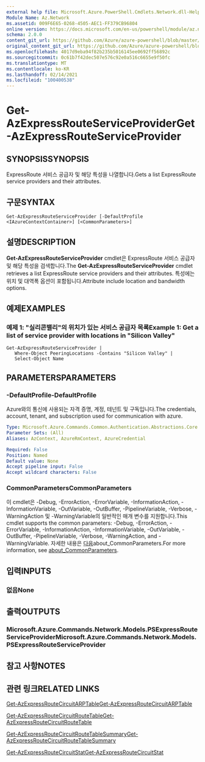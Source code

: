 ```yaml
---
external help file: Microsoft.Azure.PowerShell.Cmdlets.Network.dll-Help.xml
Module Name: Az.Network
ms.assetid: 009F6E65-0268-4505-AEC1-FF379CB96804
online version: https://docs.microsoft.com/en-us/powershell/module/az.network/get-azexpressrouteserviceprovider
schema: 2.0.0
content_git_url: https://github.com/Azure/azure-powershell/blob/master/src/Network/Network/help/Get-AzExpressRouteServiceProvider.md
original_content_git_url: https://github.com/Azure/azure-powershell/blob/master/src/Network/Network/help/Get-AzExpressRouteServiceProvider.md
ms.openlocfilehash: 4017d9eba94f82b235b5016145ee0692ff56892c
ms.sourcegitcommit: 0c61b7f42dec507e576c92e0a516c6655e9f50fc
ms.translationtype: MT
ms.contentlocale: ko-KR
ms.lasthandoff: 02/14/2021
ms.locfileid: "100400538"
---
```

# <span data-ttu-id="128a0-101">Get-AzExpressRouteServiceProvider</span><span class="sxs-lookup"><span data-stu-id="128a0-101">Get-AzExpressRouteServiceProvider</span></span>

## <span data-ttu-id="128a0-102">SYNOPSIS</span><span class="sxs-lookup"><span data-stu-id="128a0-102">SYNOPSIS</span></span>
<span data-ttu-id="128a0-103">ExpressRoute 서비스 공급자 및 해당 특성을 나열합니다.</span><span class="sxs-lookup"><span data-stu-id="128a0-103">Gets a list ExpressRoute service providers and their attributes.</span></span>

## <span data-ttu-id="128a0-104">구문</span><span class="sxs-lookup"><span data-stu-id="128a0-104">SYNTAX</span></span>

```
Get-AzExpressRouteServiceProvider [-DefaultProfile <IAzureContextContainer>] [<CommonParameters>]
```

## <span data-ttu-id="128a0-105">설명</span><span class="sxs-lookup"><span data-stu-id="128a0-105">DESCRIPTION</span></span>
<span data-ttu-id="128a0-106">**Get-AzExpressRouteServiceProvider** cmdlet은 ExpressRoute 서비스 공급자 및 해당 특성을 검색합니다.</span><span class="sxs-lookup"><span data-stu-id="128a0-106">The **Get-AzExpressRouteServiceProvider** cmdlet retrieves a list ExpressRoute service providers and their attributes.</span></span> <span data-ttu-id="128a0-107">특성에는 위치 및 대역폭 옵션이 포함됩니다.</span><span class="sxs-lookup"><span data-stu-id="128a0-107">Attribute include location and bandwidth options.</span></span>

## <span data-ttu-id="128a0-108">예제</span><span class="sxs-lookup"><span data-stu-id="128a0-108">EXAMPLES</span></span>

### <span data-ttu-id="128a0-109">예제 1: "실리콘밸리"의 위치가 있는 서비스 공급자 목록</span><span class="sxs-lookup"><span data-stu-id="128a0-109">Example 1: Get a list of service provider with locations in "Silicon Valley"</span></span>
```
Get-AzExpressRouteServiceProvider |
   Where-Object PeeringLocations -Contains "Silicon Valley" |
   Select-Object Name
```

## <span data-ttu-id="128a0-110">PARAMETERS</span><span class="sxs-lookup"><span data-stu-id="128a0-110">PARAMETERS</span></span>

### <span data-ttu-id="128a0-111">-DefaultProfile</span><span class="sxs-lookup"><span data-stu-id="128a0-111">-DefaultProfile</span></span>
<span data-ttu-id="128a0-112">Azure와의 통신에 사용되는 자격 증명, 계정, 테넌트 및 구독입니다.</span><span class="sxs-lookup"><span data-stu-id="128a0-112">The credentials, account, tenant, and subscription used for communication with azure.</span></span>

```yaml
Type: Microsoft.Azure.Commands.Common.Authentication.Abstractions.Core.IAzureContextContainer
Parameter Sets: (All)
Aliases: AzContext, AzureRmContext, AzureCredential

Required: False
Position: Named
Default value: None
Accept pipeline input: False
Accept wildcard characters: False
```

### <span data-ttu-id="128a0-113">CommonParameters</span><span class="sxs-lookup"><span data-stu-id="128a0-113">CommonParameters</span></span>
<span data-ttu-id="128a0-114">이 cmdlet은 -Debug, -ErrorAction, -ErrorVariable, -InformationAction, -InformationVariable, -OutVariable, -OutBuffer, -PipelineVariable, -Verbose, -WarningAction 및 -WarningVariable의 일반적인 매개 변수를 지원합니다.</span><span class="sxs-lookup"><span data-stu-id="128a0-114">This cmdlet supports the common parameters: -Debug, -ErrorAction, -ErrorVariable, -InformationAction, -InformationVariable, -OutVariable, -OutBuffer, -PipelineVariable, -Verbose, -WarningAction, and -WarningVariable.</span></span> <span data-ttu-id="128a0-115">자세한 내용은 [다음](https://go.microsoft.com/fwlink/?LinkID=113216)about_CommonParameters.</span><span class="sxs-lookup"><span data-stu-id="128a0-115">For more information, see [about_CommonParameters](https://go.microsoft.com/fwlink/?LinkID=113216).</span></span>

## <span data-ttu-id="128a0-116">입력</span><span class="sxs-lookup"><span data-stu-id="128a0-116">INPUTS</span></span>

### <span data-ttu-id="128a0-117">없음</span><span class="sxs-lookup"><span data-stu-id="128a0-117">None</span></span>

## <span data-ttu-id="128a0-118">출력</span><span class="sxs-lookup"><span data-stu-id="128a0-118">OUTPUTS</span></span>

### <span data-ttu-id="128a0-119">Microsoft.Azure.Commands.Network.Models.PSExpressRouteServiceProvider</span><span class="sxs-lookup"><span data-stu-id="128a0-119">Microsoft.Azure.Commands.Network.Models.PSExpressRouteServiceProvider</span></span>

## <span data-ttu-id="128a0-120">참고 사항</span><span class="sxs-lookup"><span data-stu-id="128a0-120">NOTES</span></span>

## <span data-ttu-id="128a0-121">관련 링크</span><span class="sxs-lookup"><span data-stu-id="128a0-121">RELATED LINKS</span></span>

[<span data-ttu-id="128a0-122">Get-AzExpressRouteCircuitARPTable</span><span class="sxs-lookup"><span data-stu-id="128a0-122">Get-AzExpressRouteCircuitARPTable</span></span>](Get-AzExpressRouteCircuitARPTable.md)

[<span data-ttu-id="128a0-123">Get-AzExpressRouteCircuitRouteTable</span><span class="sxs-lookup"><span data-stu-id="128a0-123">Get-AzExpressRouteCircuitRouteTable</span></span>](Get-AzExpressRouteCircuitRouteTable.md)

[<span data-ttu-id="128a0-124">Get-AzExpressRouteCircuitRouteTableSummary</span><span class="sxs-lookup"><span data-stu-id="128a0-124">Get-AzExpressRouteCircuitRouteTableSummary</span></span>](Get-AzExpressRouteCircuitRouteTableSummary.md)

[<span data-ttu-id="128a0-125">Get-AzExpressRouteCircuitStat</span><span class="sxs-lookup"><span data-stu-id="128a0-125">Get-AzExpressRouteCircuitStat</span></span>](Get-AzExpressRouteCircuitStat.md)
